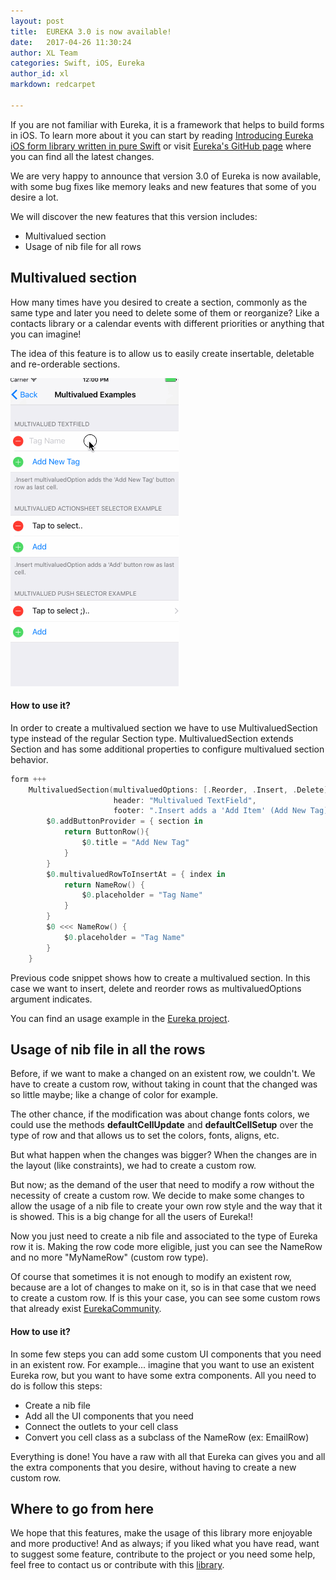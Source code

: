 ```yaml
---
layout: post
title:  EUREKA 3.0 is now available!
date:   2017-04-26 11:30:24
author: XL Team
categories: Swift, iOS, Eureka
author_id: xl
markdown: redcarpet

---
```


If you are not familiar with Eureka, it is a framework that helps to build forms in iOS.
To learn more about it you can start by reading
[Introducing Eureka iOS form library written in pure Swift](https://blog.xmartlabs.com/2015/09/29/Introducing-Eureka-iOS-form-library-written-in-pure-Swift/) or visit [Eureka's GitHub page](https://github.com/xmartlabs/Eureka) where you can find all the latest changes.

We are very happy to announce that version 3.0 of Eureka is now available, with some bug fixes like memory leaks and new features that some of you desire a lot.

We will discover the new features that this version includes:
 - Multivalued section
 - Usage of nib file for all rows

## Multivalued section
How many times have you desired to create a section, commonly as the same type and later you need to delete some of them or reorganize? Like a contacts library or a calendar events with different priorities or anything that you can imagine!

The idea of this feature is to allow us to easily create insertable, deletable and re-orderable sections.

![](
https://github.com/xmartlabs/Eureka/blob/master/Example/Media/EurekaMultivalued.gif)


#### How to use it?
In order to create a multivalued section we have to use MultivaluedSection type instead of the regular Section type. MultivaluedSection extends Section and has some additional properties to configure multivalued section behavior.

```swift
form +++
    MultivaluedSection(multivaluedOptions: [.Reorder, .Insert, .Delete],
                       header: "Multivalued TextField",
                       footer: ".Insert adds a 'Add Item' (Add New Tag) button row as last cell.") {
        $0.addButtonProvider = { section in
            return ButtonRow(){
                $0.title = "Add New Tag"
            }
        }
        $0.multivaluedRowToInsertAt = { index in
            return NameRow() {
                $0.placeholder = "Tag Name"
            }
        }
        $0 <<< NameRow() {
            $0.placeholder = "Tag Name"
        }
    }
```

Previous code snippet shows how to create a multivalued section. In this case we want to insert, delete and reorder rows as multivaluedOptions argument indicates.

You can find an usage example in the [Eureka project](https://github.com/xmartlabs/Eureka).


## Usage of nib file in all the rows
Before, if we want to make a changed on an existent row, we couldn't.
We have to create a custom row, without taking in count that the changed was so little maybe; like a change of color for example.

The other chance, if the modification was about change fonts colors, we could use the methods **defaultCellUpdate** and **defaultCellSetup** over the type of row and that allows us to set the colors, fonts, aligns, etc.

But what happen when the changes was bigger? When the changes are in the layout (like constraints), we had to create a custom row.

But now; as the demand of the user that need to modify a row without the necessity of create a custom row. We decide to make some changes to allow the usage of a nib file to create your own row style and the way that it is showed.
This is a big change for all the users of Eureka!!

Now you just need to create a nib file and associated to the type of Eureka row it is.
Making the row code more eligible, just you can see the NameRow and no more "MyNameRow" (custom row type).

Of course that sometimes it is not enough to modify an existent row, because are a lot of changes to make on it, so is in that case that we need to create a custom row. If is this your case, you can see some custom rows that already exist [EurekaCommunity]( https://github.com/EurekaCommunity).

#### How to use it?
In some few steps you can add some custom UI components that you need in an existent row. For example... imagine that you want to use an existent Eureka row, but you want to have some extra components. All you need to do is follow this steps:
 - Create a nib file
 - Add all the UI components that you need
 - Connect the outlets to your cell class
 - Convert you cell class as a subclass of the NameRow (ex: EmailRow)

 Everything is done! You have a raw with all that Eureka can gives you and all the extra components that you desire, without having to create a new custom row.


## Where to go from here
We hope that this features, make the usage of this library more enjoyable and more productive!
And as always; if you liked what you have read, want to suggest some feature, contribute to the project or you need some help, feel free to contact us or contribute with this [library](https://github.com/xmartlabs/Eureka).
